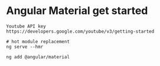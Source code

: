 # Angular Material get started

```
Youtube API key
https://developers.google.com/youtube/v3/getting-started

# hot module replacement
ng serve --hmr

ng add @angular/material
```
